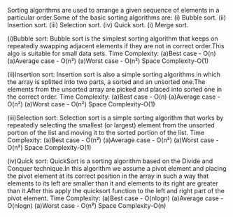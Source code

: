 Sorting algorithms are used to arrange a given sequence of elements in a particular order.Some of the basic sorting algorithms are:
(i) Bubble sort.
(ii) Insertion sort.
(iii) Selection sort.
(iv) Quick sort.
(i) Merge sort.

(i)Bubble sort:
Bubble sort is the simplest sorting algorithm that keeps on repeatedly swapping adjacent elements if they are not in correct order.This algo is suitable for small data sets.
Time Complexity:
(a)Best case - O(n)
(a)Average case - O(n²)
(a)Worst case - O(n²)
Space Complexity-O(1)

(ii)Insertion sort:
Insertion sort is also a simple sorting algorithms in which the array is splitted into two parts, a sorted and an unsorted one.The elements from the unsorted array are picked and placed into sorted one in the correct order.
Time Complexity:
(a)Best case - O(n)
(a)Average case - O(n²)
(a)Worst case - O(n²)
Space Complexity-O(1)

(iii)Selection sort:
Selection sort is a simple sorting algorithm that works by repeatedly selecting the smallest (or largest) element from the unsorted portion of the list and moving it to the sorted portion of the list. 
Time Complexity:
(a)Best case - O(n²)
(a)Average case - O(n²)
(a)Worst case - O(n²)
Space Complexity-O(1)

(iv)Quick sort:
QuickSort is a sorting algorithm based on the Divide and Conquer technique.In this algorithm we assume a pivot element and placing the pivot element at its correct position in the array in such a way that elements to its left are smaller than it and elements to its right are greater than it.After this apply the quicksort function to the left and right part of the pivot element.
Time Complexity:
(a)Best case - O(nlogn)
(a)Average case - O(nlogn)
(a)Worst case - O(n²)
Space Complexity-O(n)
